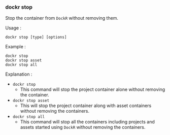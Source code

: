 ### dockr stop

Stop the container from `DockR` without removing them.

Usage :

```dockr
dockr stop [type] [options]
```

Example :

```dockr
dockr stop
dockr stop asset
dockr stop all
```

Explanation :

- `dockr stop`
    - This command will stop the project container alone without removing the container.
- `dockr stop asset`
    - This will stop the project container along with asset containers without removing the containers.
- `dockr stop all`
    - This command will stop all the containers including projects and assets started using `DockR` without removing the
      containers.
